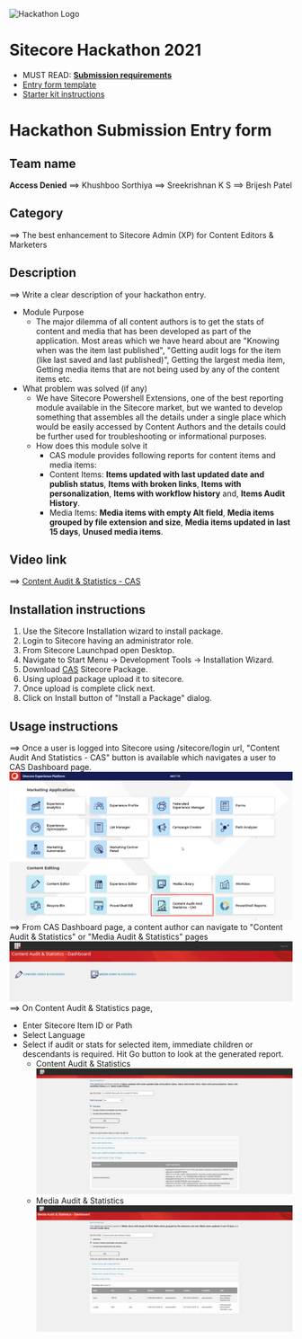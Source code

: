 ![Hackathon Logo](docs/images/hackathon.png?raw=true "Hackathon Logo")
# Sitecore Hackathon 2021

- MUST READ: **[Submission requirements](SUBMISSION_REQUIREMENTS.md)**
- [Entry form template](ENTRYFORM.md)
- [Starter kit instructions](STARTERKIT_INSTRUCTIONS.md)
  
# Hackathon Submission Entry form
## Team name
**Access Denied**
⟹ Khushboo Sorthiya
⟹ Sreekrishnan K S
⟹ Brijesh Patel

## Category
⟹ The best enhancement to Sitecore Admin (XP) for Content Editors & Marketers

## Description
⟹ Write a clear description of your hackathon entry.  

  - Module Purpose
	  - The major dilemma of all content authors is to get the stats of content and media that has been developed as part of the application. Most areas which we have heard about are "Knowing when was the item last published", "Getting audit logs for the item (like last saved and last published)", Getting the largest media item, Getting media items that are not being used by any of the content items etc.
  - What problem was solved (if any)
	  - We have Sitecore Powershell Extensions, one of the best reporting module available in the Sitecore market, but we wanted to develop something that assembles all the details under a single place which would be easily accessed by Content Authors and the details could be further used for troubleshooting or informational purposes.
    - How does this module solve it
	    - CAS module provides following reports for content items and media items:
	    - Content Items: **Items updated with last updated date and publish status**,  **Items with broken links**,  **Items with personalization**,  **Items with workflow history**  and,  **Items Audit History**.
	    - Media Items: **Media items with empty Alt field**,  **Media items grouped by file extension and size**,  **Media items updated in last 15 days**,  **Unused media items**.

## Video link

⟹ [Content Audit & Statistics - CAS](https://youtu.be/3VHIPGHizX8)

## Installation instructions

1. Use the Sitecore Installation wizard to install package.
2. Login to Sitecore having an administrator role.
3. From Sitecore Launchpad open Desktop.
4. Navigate to Start Menu -> Development Tools -> Installation Wizard.
5. Download  [CAS](https://github.com/Sitecore-Hackathon/2021-Access-Denied/blob/main/package/CAS%20Dashboard-1.0.zip) Sitecore Package.
6. Using upload package upload it to sitecore.
7. Once upload is complete click next.
8. Click on Install button of "Install a Package" dialog.

## Usage instructions
⟹ Once a user is logged into Sitecore using /sitecore/login url, "Content Audit And Statistics - CAS" button is available which navigates a user to CAS Dashboard page.
![Hackathon Logo](UsageImages/Sitecore-Launchpad-CAS.png)
⟹ From CAS Dashboard page, a content author can navigate to "Content Audit & Statistics" or "Media Audit & Statistics" pages
![Hackathon Logo](UsageImages/CAS-Dashboard.png)
⟹ On Content Audit & Statistics page,
- Enter Sitecore Item ID or Path
- Select Language
- Select if audit or stats for selected item, immediate children or descendants is required. Hit Go button to look at the generated report.
	- Content Audit & Statistics
	![Hackathon Logo](UsageImages/ContentAuditStats.png)
	- Media Audit & Statistics
	![Hackathon Logo](UsageImages/MediaAuditStats.png)
